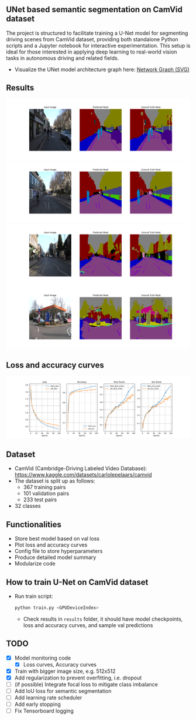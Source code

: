 ## UNet based semantic segmentation on CamVid dataset

The project is structured to facilitate training a U-Net model for segmenting driving scenes from CamVid dataset, providing both standalone Python scripts and a Jupyter notebook for interactive experimentation. This setup is ideal for those interested in applying deep learning to real-world vision tasks in autonomous driving and related fields.

- Visualize the UNet model architecture graph here: [Network Graph (SVG)](media/unet_model_graph.gv.svg)

## Results

<p float="left">
  <img src="media/_image_0.png"/>
  <br>
  <img src="media/_image_1.png"/>
  <br>
  <img src="media/_image_2.png"/>
  <br>
  <img src="media/_image_3.png"/>
</p>

## Loss and accuracy curves

<p float="left">
  <img src="media/loss_and_acc_curves.png"/>
</p>

## Dataset

- CamVid (Cambridge-Driving Labeled Video Database): <https://www.kaggle.com/datasets/carlolepelaars/camvid>
- The dataset is split up as follows:
  - 367 training pairs
  - 101 validation pairs
  - 233 test pairs
- 32 classes

## Functionalities

- Store best model based on val loss
- Plot loss and accuracy curves
- Config file to store hyperparameters
- Produce detailed model summary
- Modularize code

## How to train U-Net on CamVid dataset

- Run train script:

  ```bash
  python train.py <GPUDeviceIndex>
  ```

  - Check results in `results` folder, it should have model checkpoints, loss and accuracy curves, and sample val predictions

## TODO

- [x] Model monitoring code
  - [x] Loss curves, Accuracy curves
- [x] Train with bigger image size, e.g. 512x512
- [x] Add regularization to prevent overfitting, i.e. dropout
- [ ] (if possible) Integrate focal loss to mitigate class imbalance
- [ ] Add IoU loss for semantic segmentation
- [ ] Add learning rate scheduler
- [ ] Add early stopping
- [ ] Fix Tensorboard logging
